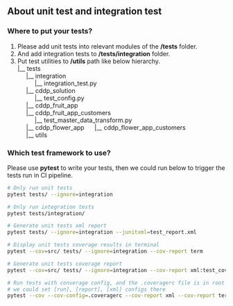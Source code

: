## About unit test and integration test

### Where to put your tests?
1. Please add unit tests into relevant modules of the __/tests__ folder.
2. And add integration tests to __/tests/integration__ folder.
3. Put test utilities to __/utils__ path 
like below hierarchy.   
|__ tests   
&nbsp;&nbsp;&nbsp;&nbsp;&nbsp;|__ integration   
&nbsp;&nbsp;&nbsp;&nbsp;&nbsp;&nbsp;&nbsp;&nbsp;&nbsp;&nbsp;|__ integration_test.py   
&nbsp;&nbsp;&nbsp;&nbsp;&nbsp;|__ cddp_solution   
&nbsp;&nbsp;&nbsp;&nbsp;&nbsp;&nbsp;&nbsp;&nbsp;&nbsp;&nbsp;|__ test_config.py     
&nbsp;&nbsp;&nbsp;&nbsp;&nbsp;|__ cddp_fruit_app   
&nbsp;&nbsp;&nbsp;&nbsp;&nbsp;|__ cddp_fruit_app_customers   
&nbsp;&nbsp;&nbsp;&nbsp;&nbsp;&nbsp;&nbsp;&nbsp;&nbsp;&nbsp;|__ test_master_data_transform.py  
&nbsp;&nbsp;&nbsp;&nbsp;&nbsp;|__ cddp_flower_app
&nbsp;&nbsp;&nbsp;&nbsp;&nbsp;|__ cddp_flower_app_customers   
&nbsp;&nbsp;&nbsp;&nbsp;&nbsp;|__ utils  


### Which test framework to use?
Please use __pytest__ to write your tests, then we could run below to trigger the tests run in CI pipeline.   
```sh
# Only run unit tests
pytest tests/ --ignore=integration

# Only run integration tests
pytest tests/integration/

# Generate unit tests xml report
pytest tests/ --ignore=integration --junitxml=test_report.xml

# Display unit tests coverage results in terminal
pytest --cov=src/ tests/ --ignore=integration --cov-report term

# Generate unit tests coverage report
pytest --cov=src/ tests/ --ignore=integration --cov-report xml:test_coverage.xml

# Run tests with converage config, and the .coveragerc file is in root folder,
# we could set [run], [report], [xml] configs there
pytest --cov --cov-config=.coveragerc --cov-report xml --cov-report term
```